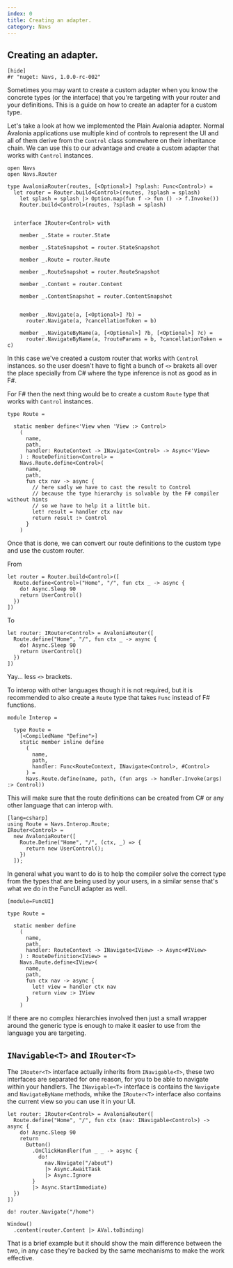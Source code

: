 ```yaml
---
index: 0
title: Creating an adapter.
category: Navs
---
```


## Creating an adapter.

    [hide]
    #r "nuget: Navs, 1.0.0-rc-002"

Sometimes you may want to create a custom adapter when you know the concrete types (or the interface) that you're targeting with your router and your definitions. This is a guide on how to create an adapter for a custom type.

Let's take a look at how we implemented the Plain Avalonia adapter. Normal Avalonia applications use multiple kind of controls to represent the UI and all of them derive from the `Control` class somewhere on their inheritance chain. We can use this to our advantage and create a custom adapter that works with `Control` instances.

    open Navs
    open Navs.Router

    type AvaloniaRouter(routes, [<Optional>] ?splash: Func<Control>) =
      let router = Router.build<Control>(routes, ?splash = splash)
        let splash = splash |> Option.map(fun f -> fun () -> f.Invoke())
        Router.build<Control>(routes, ?splash = splash)


      interface IRouter<Control> with

        member _.State = router.State

        member _.StateSnapshot = router.StateSnapshot

        member _.Route = router.Route

        member _.RouteSnapshot = router.RouteSnapshot

        member _.Content = router.Content

        member _.ContentSnapshot = router.ContentSnapshot


        member _.Navigate(a, [<Optional>] ?b) =
          router.Navigate(a, ?cancellationToken = b)

        member _.NavigateByName(a, [<Optional>] ?b, [<Optional>] ?c) =
          router.NavigateByName(a, ?routeParams = b, ?cancellationToken = c)

In this case we've created a custom router that works with `Control` instances. so the user doesn't have to fight a bunch of `<>` brakets all over the place specially from C# where the type inference is not as good as in F#.

For F# then the next thing would be to create a custom `Route` type that works with `Control` instances.

    type Route =

      static member define<'View when 'View :> Control>
        (
          name,
          path,
          handler: RouteContext -> INavigate<Control> -> Async<'View>
        ) : RouteDefinition<Control> =
        Navs.Route.define<Control>(
          name,
          path,
          fun ctx nav -> async {
            // here sadly we have to cast the result to Control
            // because the type hierarchy is solvable by the F# compiler without hints
            // so we have to help it a little bit.
            let! result = handler ctx nav
            return result :> Control
          }
        )

Once that is done, we can convert our route definitions to the custom type and use the custom router.

From

    let router = Router.build<Control>([
      Route.define<Control>("Home", "/", fun ctx _ -> async {
        do! Async.Sleep 90
        return UserControl()
      })
    ])

To

    let router: IRouter<Control> = AvaloniaRouter([
      Route.define("Home", "/", fun ctx _ -> async {
        do! Async.Sleep 90
        return UserControl()
      })
    ])

Yay... less `<>` brackets.

To interop with other languages though it is not required, but it is recommended to also create a `Route` type that takes `Func` instead of F# functions.

    module Interop =

      type Route =
        [<CompiledName "Define">]
        static member inline define
          (
            name,
            path,
            handler: Func<RouteContext, INavigate<Control>, #Control>
          ) =
          Navs.Route.define(name, path, (fun args -> handler.Invoke(args) :> Control))

This will make sure that the route definitions can be created from C# or any other language that can interop with.

    [lang=csharp]
    using Route = Navs.Interop.Route;
    IRouter<Control> =
      new AvaloniaRouter([
        Route.Define("Home", "/", (ctx, _) => {
          return new UserControl();
        })
      ]);

In general what you want to do is to help the compiler solve the correct type from the types that are being used by your users, in a similar sense that's what we do in the FuncUI adapter as well.

    [module=FuncUI]

    type Route =

      static member define
        (
          name,
          path,
          handler: RouteContext -> INavigate<IView> -> Async<#IView>
        ) : RouteDefinition<IView> =
        Navs.Route.define<IView>(
          name,
          path,
          fun ctx nav -> async {
            let! view = handler ctx nav
            return view :> IView
          }
        )

If there are no complex hierarchies involved then just a small wrapper around the generic type is enough to make it easier to use from the language you are targeting.

## `INavigable<T>` and `IRouter<T>`

The `IRouter<T>` interface actually inherits from `INavigable<T>`, these two interfaces are separated for one reason, for you to be able to navigate within your handlers. The `INavigable<T>` interface is contains the `Navigate` and `NavigateByName` methods, whike the `IRouter<T>` interface also contains the current view so you can use it in your UI.

    let router: IRouter<Control> = AvaloniaRouter([
      Route.define("Home", "/", fun ctx (nav: INavigable<Control>) -> async {
        do! Async.Sleep 90
        return
          Button()
            .OnClickHandler(fun _ _ -> async {
              do!
                nav.Navigate("/about")
                |> Async.AwaitTask
                |> Async.Ignore
            }
            |> Async.StartImmediate)
      })
    ])

    do! router.Navigate("/home")

    Window()
      .content(router.Content |> AVal.toBinding)

That is a brief example but it should show the main difference between the two, in any case they're backed by the same mechanisms to make the work effective.
